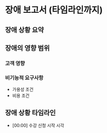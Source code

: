 # 장애 보고서 (타임라인까지)

## 장애 상황 요약

## 장애의 영향 범위

### 고객 영향

### 비기능적 요구사항

- 가용성 조건
- 비용 조건

## 장애 상황 타임라인

- [00:00] 수강 신청 시작 시각